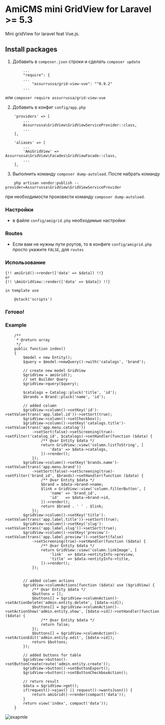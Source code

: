 # AmiCMS mini GridView for Laravel >= 5.3 #

Mini gridView for laravel feat Vue.js.

## Install packages ##
1) Добавить в `composer.json` строки и сделать `composer update`
```
        ...
        "require": {
        ...
            "assurrussa/grid-view-vue": "^0.9.2"
        ...
```
или `composer require assurrussa/grid-view-vue`

2) Добавить в конфиг `config/app.php`
```
    'providers' => [
        ...
        Assurrussa\GridView\GridViewServiceProvider::class,
        ...
    ],

    'aliases' => [
        ...
        'AmiGridView' => Assurrussa\GridView\Facades\GridViewFacade::class,
        ...
    ],
```
3) Выполнить команду `composer dump-autoload`. После набрать команду
```
    php artisan vendor:publish --provider=Assurrussa\GridView\GridViewServiceProvider
```
при необходимости произвести команду `composer dump-autoload`.

### Настройки ###
* в файле `config/amigrid.php` необходимые настройки

### Routes ###

* Если вам не нужны пути роутов, то в конфиге `config/amigrid.php` просто укажите `FALSE`, для `routes`

### Использование ###

```
{!! amiGrid()->render(['data' => $data]) !!}
or
{!! \AmiGridView::render(['data' => $data]) !!}

in template use

    @stack('scripts')

```

### Готово! ###

### Example ###

```
    /**
     * @return array
     */
    public function index()
    {
        $model = new Entity();
        $query = $model->newQuery()->with('catalogs', 'brand');

        // create new model GridView
        $gridView = amiGrid();
        // set Builder Query
        $gridView->query($query);

        $catalogs = Catalog::pluck('title', 'id');
        $brands = Brand::pluck('name', 'id');

        // added column
        $gridView->column()->setKey('id')->setValue(trans('app.label.id'))->setSort(true);
        $gridView->column()->setCheckbox();
        $gridView->column()->setKey('catalogs.title')->setValue(trans('app.menu.catalog'))
            ->setSort(false)->setScreening(true)->setFilter('catalog_id', $catalogs)->setHandler(function ($data) {
                /** @var Entity $data */
                return GridView::view('column.listToString', [
                    'data' => $data->catalogs,
                ])->render();
            });
        $gridView->column()->setKey('brands.name')->setValue(trans('app.menu.brand'))
            ->setSort(false)->setScreening(true)->setFilter('brand_id', $brands)->setHandler(function ($data) {
                /** @var Entity $data */
                $brand = $data->brand->name;
                $link = GridView::view('column.filterButton', [
                    'name' => 'brand_id',
                    'id'   => $data->brand->id,
                ])->render();
                return $brand . ' ' . $link;
            });
        $gridView->column()->setKey('title')->setValue(trans('app.label.title'))->setSort(true);
        $gridView->column()->setKey('slug')->setValue(trans('app.label.slug'))->setSort(true);
        $gridView->column()->setKey('preview')->setValue(trans('app.label.preview'))->setSort(false)
            ->setScreening(true)->setHandler(function ($data) {
                /** @var Entity $data */
                return GridView::view('column.linkImage', [
                    'link'  => $data->entityInfo->preview,
                    'title' => $data->entityInfo->title,
                ])->render();
            });


        // added column actions
        $gridView->columnActions(function ($data) use ($gridView) {
            /** @var Entity $data */
            $buttons = [];
            $buttons[] = $gridView->columnAction()->setActionDelete('admin.entity.delete', [$data->id]);
            $buttons[] = $gridView->columnAction()->setActionShow('admin.entity.show', [$data->id])->setHandler(function ($data) {
                /** @var Entity $data */
                return false;
            });
            $buttons[] = $gridView->columnAction()->setActionEdit('admin.entity.edit', [$data->id]);
            return $buttons;
        });

        // added buttons for table
        $gridView->button()->setButtonCreate(route('admin.entity.create'));
        $gridView->button()->setButtonExport();
        $gridView->button()->setButtonCheckboxAction();

        // return result
        $data = $gridView->get();
        if(request()->ajax() || request()->wantsJson()) {
            return amiGrid()->render(compact('data'));
        }
        return view('index', compact('data'));
    }
```
![exapmle](https://github.com/assurrussa/grid-view-vue/blob/master/example.png)

